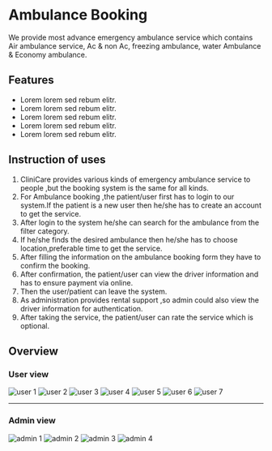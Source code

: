 # Ambulance Booking
We provide most advance emergency ambulance service which contains Air ambulance service, Ac & non Ac, freezing ambulance, water Ambulance & Economy ambulance.
## Features
* Lorem lorem sed rebum elitr.
* Lorem lorem sed rebum elitr.
* Lorem lorem sed rebum elitr.
* Lorem lorem sed rebum elitr.
* Lorem lorem sed rebum elitr.

## Instruction of uses
1. CliniCare provides various kinds of emergency ambulance service to people ,but the booking system is the same for all kinds.
2. For Ambulance booking ,the patient/user first has to login to our system.If the patient is a new user then he/she has to create an account to get the service.
3. After login to the system he/she can search for the ambulance from the filter category.
4. If he/she finds the desired ambulance then he/she has to choose location,preferable time to get the service.
5. After filling the information on the ambulance booking form they have to confirm the booking.
6. After confirmation, the patient/user can view the driver information and has to ensure payment via online.
7. Then the user/patient can leave the system.
8. As administration provides rental support ,so admin could also view the driver information for authentication.
9. After taking the service, the patient/user can rate the service which is optional.

## Overview
### User view
![user 1](img/1_shawon.png)
![user 2](img/2_shawon.png)
![user 3](img/3_shawon.png)
![user 4](img/4_shawon.png)
![user 5](img/5_shawon.png)
![user 6](img/6_shawon.png)
![user 7](img/7_shawon.png)
***
### Admin view
![admin 1](img/1_omi.png)
![admin 2](img/2_omi.png)
![admin 3](img/3_omi.png)
![admin 4](img/4_omi.png)
